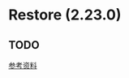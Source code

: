 # Restore  (2.23.0)

## TODO <Badge text="TODO" type="warning" />

[参考资料](https://zhuanlan.zhihu.com/p/259385054)

